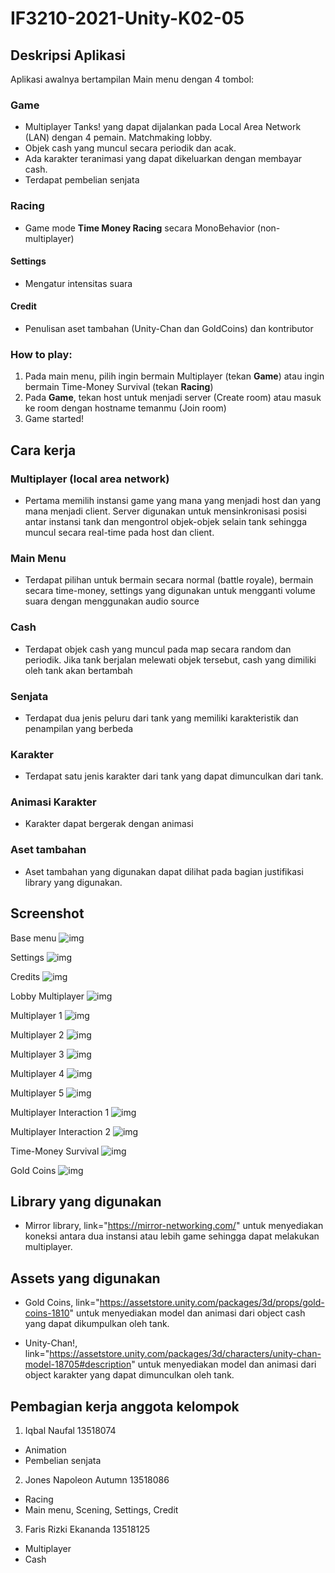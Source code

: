 # IF3210-2021-Unity-K02-05

## Deskripsi Aplikasi

Aplikasi awalnya bertampilan Main menu dengan 4 tombol:

### Game

- Multiplayer Tanks! yang dapat dijalankan pada Local Area Network (LAN) dengan 4 pemain. Matchmaking lobby.
- Objek cash yang muncul secara periodik dan acak.
- Ada karakter teranimasi yang dapat dikeluarkan dengan membayar cash.
- Terdapat pembelian senjata

### Racing

- Game mode **Time Money Racing** secara MonoBehavior (non-multiplayer)

#### Settings

- Mengatur intensitas suara

#### Credit

- Penulisan aset tambahan (Unity-Chan dan GoldCoins) dan kontributor

### How to play:

1. Pada main menu, pilih ingin bermain Multiplayer (tekan **Game**) atau ingin bermain Time-Money Survival (tekan **Racing**)
2. Pada **Game**, tekan host untuk menjadi server (Create room) atau masuk ke room dengan hostname temanmu (Join room)
3. Game started!


## Cara kerja

### Multiplayer (local area network)
- Pertama memilih instansi game yang mana yang menjadi host dan yang mana menjadi client. Server digunakan untuk mensinkronisasi posisi antar instansi tank dan mengontrol objek-objek selain tank sehingga muncul secara real-time pada host dan client.

### Main Menu
- Terdapat pilihan untuk bermain secara normal (battle royale), bermain secara time-money, settings yang digunakan untuk mengganti volume suara dengan menggunakan audio source

### Cash
- Terdapat objek cash yang muncul pada map secara random dan periodik. Jika tank berjalan melewati objek tersebut, cash yang dimiliki oleh tank akan bertambah

### Senjata
- Terdapat dua jenis peluru dari tank yang memiliki karakteristik dan penampilan yang berbeda

### Karakter
- Terdapat satu jenis karakter dari tank yang dapat dimunculkan dari tank.

### Animasi Karakter
- Karakter dapat bergerak dengan animasi

### Aset tambahan
- Aset tambahan yang digunakan dapat dilihat pada bagian justifikasi library yang digunakan.


## Screenshot

Base menu
![img](img/BaseMenu.jpg)

Settings
![img](img/Settings.jpg)

Credits
![img](img/Credits.jpg)

Lobby Multiplayer
![img](img/LobbyMultiplayer.jpg)

Multiplayer 1
![img](img/MultiplayerProof1.jpg)

Multiplayer 2
![img](img/MultiplayerProof2.jpg)

Multiplayer 3
![img](img/MultiplayerProof3.jpg)

Multiplayer 4
![img](img/MultiplayerProof4.jpg)

Multiplayer 5
![img](img/MultiplayerProof5.jpg)

Multiplayer Interaction 1
![img](img/Interaction1.jpg)

Multiplayer Interaction 2
![img](img/Interaction2.jpg)

Time-Money Survival
![img](img/Racing.jpg)

Gold Coins
![img](img/GoldCoins.jpg)

## Library yang digunakan

- Mirror library, link="https://mirror-networking.com/" untuk menyediakan koneksi antara dua instansi atau lebih game sehingga dapat melakukan multiplayer.

## Assets yang digunakan

- Gold Coins, link="https://assetstore.unity.com/packages/3d/props/gold-coins-1810" untuk menyediakan model dan animasi dari object cash yang dapat dikumpulkan oleh tank.

- Unity-Chan!, link="https://assetstore.unity.com/packages/3d/characters/unity-chan-model-18705#description" untuk menyediakan model dan animasi dari object karakter yang dapat dimunculkan oleh tank.

## Pembagian kerja anggota kelompok

1. Iqbal Naufal 13518074

- Animation
- Pembelian senjata

2. Jones Napoleon Autumn 13518086

- Racing
- Main menu, Scening, Settings, Credit

3. Faris Rizki Ekananda 13518125

- Multiplayer
- Cash

